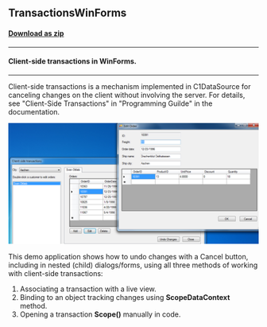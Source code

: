 ## TransactionsWinForms
#### [Download as zip](https://grapecity.github.io/DownGit/#/home?url=https://github.com/GrapeCity/ComponentOne-WinForms-Samples/tree/master/NetFramework\DataSource\VB\TransactionsWinForms)
____
#### Client-side transactions in WinForms.
____
Client-side transactions is a mechanism implemented in C1DataSource for canceling changes on the client without involving the server.
For details, see "Client-Side Transactions" in "Programming Guilde" in the documentation.

![screenshot](screenshot.png)

This demo application shows how to undo changes with a Cancel button, including in nested (child) dialogs/forms, using all three methods of working with client-side transactions:

1. Associating a transaction with a live view.
2. Binding to an object tracking changes using **ScopeDataContext** method.
3. Opening a transaction **Scope()** manually in code.
